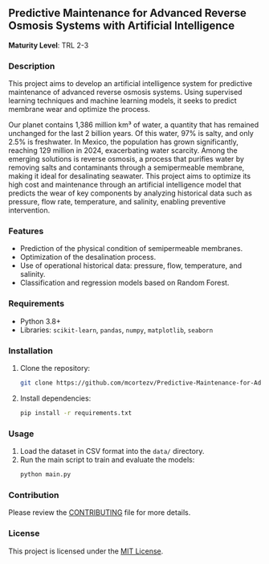## Predictive Maintenance for Advanced Reverse Osmosis Systems with Artificial Intelligence

**Maturity Level**: TRL 2-3

### Description
This project aims to develop an artificial intelligence system for predictive maintenance of advanced reverse osmosis systems. Using supervised learning techniques and machine learning models, it seeks to predict membrane wear and optimize the process.

Our planet contains 1,386 million km³ of water, a quantity that has remained unchanged for the last 2 billion years. Of this water, 97% is salty, and only 2.5% is freshwater. In Mexico, the population has grown significantly, reaching 129 million in 2024, exacerbating water scarcity. Among the emerging solutions is reverse osmosis, a process that purifies water by removing salts and contaminants through a semipermeable membrane, making it ideal for desalinating seawater. This project aims to optimize its high cost and maintenance through an artificial intelligence model that predicts the wear of key components by analyzing historical data such as pressure, flow rate, temperature, and salinity, enabling preventive intervention.

### Features
- Prediction of the physical condition of semipermeable membranes.
- Optimization of the desalination process.
- Use of operational historical data: pressure, flow, temperature, and salinity.
- Classification and regression models based on Random Forest.

### Requirements
- Python 3.8+
- Libraries: `scikit-learn`, `pandas`, `numpy`, `matplotlib`, `seaborn`

### Installation
1. Clone the repository:
   ```bash
   git clone https://github.com/mcortezv/Predictive-Maintenance-for-Advanced-Reverse-Osmosis-Systems-with-Artificial-Intelligence
   ```
2. Install dependencies:
   ```bash
   pip install -r requirements.txt
   ```

### Usage
1. Load the dataset in CSV format into the `data/` directory.
2. Run the main script to train and evaluate the models:
   ```bash
   python main.py
   ```

### Contribution
Please review the [CONTRIBUTING](./CONTRIBUTING.md) file for more details.

### License
This project is licensed under the [MIT License](./LICENSE.md).
